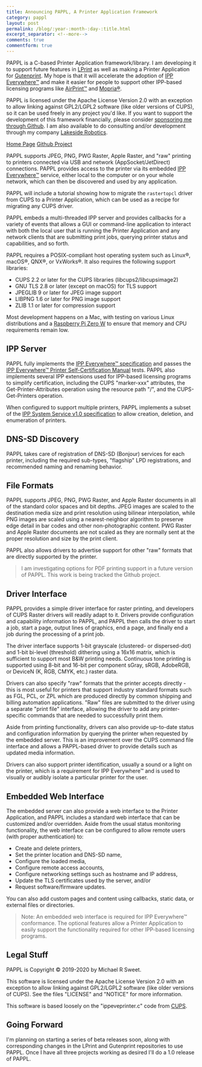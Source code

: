 ```yaml
---
title: Announcing PAPPL, A Printer Application Framework
category: pappl
layout: post
permalink: /blog/:year-:month-:day-:title.html
excerpt_separator: <!--more-->
comments: true
commentform: true
---
```


PAPPL is a C-based Printer Application framework/library.  I am developing it to
support future features in  [LPrint][1] as well as making a Printer Application
for [Gutenprint][2].  My hope is that it will accelerate the adoption of
[IPP Everywhere™][3] and make it easier for people to support other IPP-based
licensing programs like [AirPrint™][4] and [Mopria®][5].

PAPPL is licensed under the Apache License Version 2.0 with an exception
to allow linking against GPL2/LGPL2 software (like older versions of CUPS),
so it can be used freely in any project you'd like.  If you want to support
the development of this framework financially, please consider
[sponsoring me through Github][6].  I am also available to do consulting and/or
development through my company
[Lakeside Robotics](https://www.lakesiderobotics.ca).

<a class="btn btn-primary" href="/pappl/index.html">Home Page</a>
<a class="btn btn-default" href="https://github.com/michaelrsweet/pappl">Github Project</a>

<!--more-->

PAPPL supports JPEG, PNG, PWG Raster, Apple Raster, and "raw" printing to
printers connected via USB and network (AppSocket/JetDirect) connections.
PAPPL provides access to the printer via its embedded [IPP Everywhere™][3]
service, either local to the computer or on your whole network, which can then
be discovered and used by any application.

PAPPL will include a tutorial showing how to migrate the `rastertopcl` driver
from CUPS to a Printer Application, which can be used as a recipe for migrating
any CUPS driver.

PAPPL embeds a multi-threaded IPP server and provides callbacks for a
variety of events that allows a GUI or command-line application to interact
with both the local user that is running the Printer Application and any
network clients that are submitting print jobs, querying printer status and
capabilities, and so forth.

PAPPL requires a POSIX-compliant host operating system such as Linux®, macOS®,
QNX®, or VxWorks®.  It also requires the following support libraries:

- CUPS 2.2 or later for the CUPS libraries (libcups2/libcupsimage2)
- GNU TLS 2.8 or later (except on macOS) for TLS support
- JPEGLIB 9 or later for JPEG image support
- LIBPNG 1.6 or later for PNG image support
- ZLIB 1.1 or later for compression support

Most development happens on a Mac, with testing on various Linux distributions
and a [Raspberry Pi Zero W][7] to ensure that memory and CPU requirements
remain low.


IPP Server
----------

PAPPL fully implements the [IPP Everywhere™ specification][8] and passes the
[IPP Everywhere™ Printer Self-Certification Manual][9] tests.  PAPPL also
implements several IPP extensions used for IPP-based licensing programs to
simplify certification, including the CUPS "marker-xxx" attributes, the
Get-Printer-Attributes operation using the resource path "/", and the
CUPS-Get-Printers operation.

When configured to support multiple printers, PAPPL implements a subset of the
[IPP System Service v1.0 specification][10] to allow creation, deletion, and
enumeration of printers.


DNS-SD Discovery
----------------

PAPPL takes care of registration of DNS-SD (Bonjour) services for each printer,
including the required sub-types, "flagship" LPD registrations, and recommended
naming and renaming behavior.


File Formats
------------

PAPPL supports JPEG, PNG, PWG Raster, and Apple Raster documents in all of the
standard color spaces and bit depths.  JPEG images are scaled to the destination
media size and print resolution using bilinear interpolation, while PNG images
are scaled using a nearest-neighbor algorithm to preserve edge detail in bar
codes and other non-photographic content.  PWG Raster and Apple Raster documents
are not scaled as they are normally sent at the proper resolution and size by
the print client.

PAPPL also allows drivers to advertise support for other "raw" formats that are
directly supported by the printer.

> I am investigating options for PDF printing support in a future version of
> PAPPL.  This work is being tracked the Github project.


Driver Interface
----------------

PAPPL provides a simple driver interface for raster printing, and developers of
CUPS Raster drivers will readily adapt to it.  Drivers provide configuration
and capability information to PAPPL, and PAPPL then calls the driver to start
a job, start a page, output lines of graphics, end a page, and finally end a
job during the processing of a print job.

The driver interface supports 1-bit grayscale (clustered- or dispersed-dot)
and 1-bit bi-level (threshold) dithering using a 16x16 matrix, which is
sufficient to support most B&W printing needs.  Continuous tone printing is
supported using 8-bit and 16-bit per component sGray, sRGB, AdobeRGB, or
DeviceN (K, RGB, CMYK, etc.) raster data.

Drivers can also specify "raw" formats that the printer accepts directly - this
is most useful for printers that support industry standard formats such as FGL,
PCL, or ZPL which are produced directly by common shipping and billing
automation applications.  "Raw" files are submitted to the driver using a
separate "print file" interface, allowing the driver to add any printer-specific
commands that are needed to successfully print them.

Aside from printing functionality, drivers can also provide up-to-date status
and configuration information by querying the printer when requested by the
embedded server.  This is an improvement over the CUPS command file interface
and allows a PAPPL-based driver to provide details such as updated media
information.

Drivers can also support printer identification, usually a sound or a light on
the printer, which is a requirement for IPP Everywhere™ and is used to visually
or audibly isolate a particular printer for the user.


Embedded Web Interface
----------------------

The embedded server can also provide a web interface to the Printer Application,
and PAPPL includes a standard web interface that can be customized and/or
overridden.  Aside from the usual status monitoring functionality, the web
interface can be configured to allow remote users (with proper authentication)
to:

- Create and delete printers,
- Set the printer location and DNS-SD name,
- Configure the loaded media,
- Configure remote access accounts,
- Configure networking settings such as hostname and IP address,
- Update the TLS certificates used by the server, and/or
- Request software/firmware updates.

You can also add custom pages and content using callbacks, static data, or
external files or directories.

> Note: An embedded web interface is required for IPP Everywhere™ conformance.
> The optional features allow a Printer Application to easily support the
> functionality required for other IPP-based licensing programs.


Legal Stuff
-----------

PAPPL is Copyright © 2019-2020 by Michael R Sweet.

This software is licensed under the Apache License Version 2.0 with an exception
to allow linking against GPL2/LGPL2 software (like older versions of CUPS).  See
the files "LICENSE" and "NOTICE" for more information.

This software is based loosely on the "ippeveprinter.c" code from [CUPS][11].


Going Forward
-------------

I'm planning on starting a series of beta releases soon, along with
corresponding changes in the LPrint and Gutenprint repositories to use PAPPL.
Once I have all three projects working as desired I'll do a 1.0 release of
PAPPL.


[1]: https://github.com/michaelrsweet/lprint
[2]: http://gutenprint.sf.net/
[3]: https://www.pwg.org/ipp/everywhere.html
[4]: https://support.apple.com/en-us/HT201311
[5]: https://mopria.org/
[6]: https://github.com/sponsors/michaelrsweet
[7]: https://www.raspberrypi.org/products/raspberry-pi-zero-w/
[8]: https://ftp.pwg.org/pub/pwg/candidates/cs-ippeve10-20130128-5100.14.pdf
[9]: https://ftp.pwg.org/pub/pwg/candidates/cs-ippeveselfcert10-20160219-5100.20.pdf
[10]: https://ftp.pwg.org/pub/pwg/candidates/cs-ippsystem10-20191122-5100.22.pdf
[11]: https://www.cups.org/

